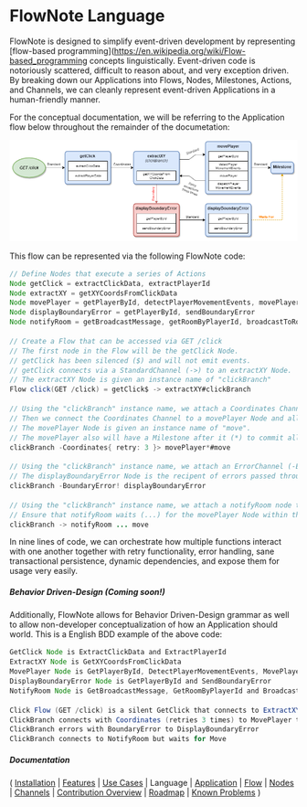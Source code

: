 # FlowNote Language

FlowNote is designed to simplify event-driven development by representing [flow-based programming](https://en.wikipedia.org/wiki/Flow-based_programming concepts linguistically.  Event-driven code is notoriously scattered, difficult to reason about, and very exception driven.  By breaking down our Applications into Flows, Nodes, Milestones, Actions, and Channels, we can cleanly represent event-driven Applications in a human-friendly manner.

For the conceptual documentation, we will be referring to the Application flow below throughout the remainder of the documetation:

![Flow](images/Flow.png)

This flow can be represented via the following FlowNote code:

```java
// Define Nodes that execute a series of Actions
Node getClick = extractClickData, extractPlayerId
Node extractXY = getXYCoordsFromClickData
Node movePlayer = getPlayerById, detectPlayerMovementEvents, movePlayer, dispatchPlayerMovementEvents
Node displayBoundaryError = getPlayerById, sendBoundaryError
Node notifyRoom = getBroadcastMessage, getRoomByPlayerId, broadcastToRoom

// Create a Flow that can be accessed via GET /click
// The first node in the Flow will be the getClick Node.
// getClick has been silenced ($) and will not emit events.
// getClick connects via a StandardChannel (->) to an extractXY Node.
// The extractXY Node is given an instance name of "clickBranch"
Flow click(GET /click) = getClick$ -> extractXY#clickBranch

// Using the "clickBranch" instance name, we attach a Coordinates Channel and its options (-Coordinates{ ... }>) to the extractXY Node within the click Flow.
// Then we connect the Coordinates Channel to a movePlayer Node and allow the Channel to retry exceptions from movePlayer three times.
// The movePlayer Node is given an instance name of "move".
// The movePlayer also will have a Milestone after it (*) to commit all accumulated Actions.
clickBranch -Coordinates{ retry: 3 }> movePlayer*#move

// Using the "clickBranch" instance name, we attach an ErrorChannel (-ErrorChannel!) to the extractXY Node within the click Flow that accepts BoundaryErrors.
// The displayBoundaryError Node is the recipent of errors passed through the BoundaryError channel.
clickBranch -BoundaryError! displayBoundaryError

// Using the "clickBranch" instance name, we attach a notifyRoom node to the extractXY in the click Flow via a StandardChannel. (->)
// Ensure that notifyRoom waits (...) for the movePlayer Node within the click Flow to complete before performing its actions.
clickBranch -> notifyRoom ... move

```

In nine lines of code, we can orchestrate how multiple functions interact with one another together with retry functionality, error handling, sane transactional persistence, dynamic dependencies, and expose them for usage very easily.

##### Behavior Driven-Design (Coming soon!)

Additionally, FlowNote allows for Behavior Driven-Design grammar as well to allow non-developer conceptualization of how an Application should world. This is a English BDD example of the above code:

```java
GetClick Node is ExtractClickData and ExtractPlayerId
ExtractXY Node is GetXYCoordsFromClickData
MovePlayer Node is GetPlayerById, DetectPlayerMovementEvents, MovePlayer and DispatchPlayerMovementEvents
DisplayBoundaryError Node is GetPlayerById and SendBoundaryError
NotifyRoom Node is GetBroadcastMessage, GetRoomByPlayerId and BroadcastToRoom

Click Flow (GET /click) is a silent GetClick that connects to ExtractXY (as ClickBranch)
ClickBranch connects with Coordinates (retries 3 times) to MovePlayer then commits (as Move)
ClickBranch errors with BoundaryError to DisplayBoundaryError
ClickBranch connects to NotifyRoom but waits for Move
```

##### Documentation

( 
[Installation](01-installation.md) | 
[Features](02-features.md) | 
[Use Cases](03-use-cases.md) | 
Language | 
[Application](05-application.md) | 
[Flow](06-flow.md) | 
[Nodes](07-nodes.md) | 
[Channels](08-channels.md) | 
[Contribution Overview](09-contribution.md) | 
[Roadmap](10-roadmap.md) | 
[Known Problems](11-known-problems.md)
)